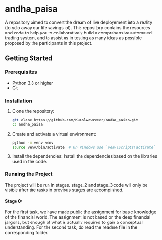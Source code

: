 # andha_paisa
A repository aimed to convert the dream of live deployement into a reality (to yolo away our life savings lol). 
This repository contains the resources and code to help you to collaboratively build a comprehensive automated trading system, and to assist us in testing as many ideas as possible proposed by the participants in this project.

## Getting Started

### Prerequisites

- Python 3.8 or higher
- Git

### Installation

1. Clone the repository:
   ```bash
   git clone https://github.com/Kunalwewreeer/andha_paisa.git
   cd andha_paisa
   ```
2. Create and activate a virtual environment:
   ```bash
   python -m venv venv
   source venv/bin/activate  # On Windows use `venv\Scripts\activate`
   ```
3. Install the dependencies:
   Install the dependencies based on the libraries used in the code.

### Running the Project

The project will be run in stages. stage_2 and stage_3 code will only be visible after the tasks in previous stages are accomplished.

#### Stage 0:
For the first task, we have made public the assignment for basic knowledge of the financial world. The assignment is not based on the deep financial jargons, but enough of what is actually required to gain a conceptual understanding.
For the second task, do read the readme file in the corresponding folder.


   
